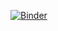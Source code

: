 [![Binder](https://mybinder.org/badge_logo.svg)](https://mybinder.org/v2/gh/marcecevallos/UDLA_Analitica_predictiva.git/main?labpath=Regresi%C3%B3n%20log%C3%ADstica%20simple%2FUnidad_No.%203_Regresion_log%C3%ADstica_simple.ipynb)
